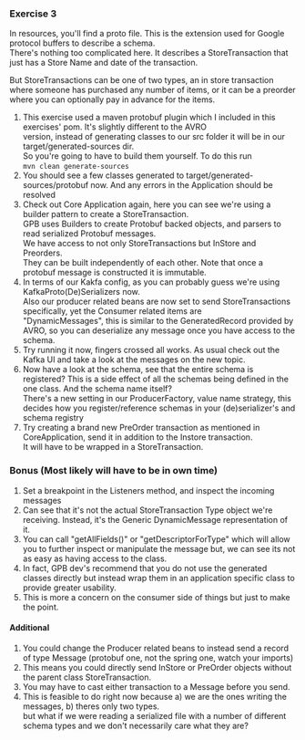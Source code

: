 ### Exercise 3

In resources, you'll find a proto file. This is the extension used for Google protocol buffers to describe a schema.  
There's nothing too complicated here. It describes a StoreTransaction that just has a Store Name and date of the transaction.  


But StoreTransactions can be one of two types, an in store transaction where someone has purchased any number of items, 
or it can be a preorder where you can optionally pay in advance for the items. 


1. This exercise used a maven protobuf plugin which I included in this exercises' pom. It's slightly different to the AVRO  
   version, instead of generating classes to our src folder it will be in our target/generated-sources dir.  
   So you're going to have to build them yourself. To do this run  
   ```mvn clean generate-sources```
2. You should see a few classes generated to target/generated-sources/protobuf now. And any errors in the Application should be resolved
3. Check out Core Application again, here you can see we're using a builder pattern to create a StoreTransaction.  
   GPB uses Builders to create Protobuf backed objects, and parsers to read serialized Protobuf messages.  
   We have access to not only StoreTransactions but InStore and Preorders.  
   They can be built independently of each other. Note that once a protobuf message is constructed it is immutable.
4. In terms of our Kakfa config, as you can probably guess we're using KafkaProto(De)Serializers now.  
   Also our producer related beans are now set to send StoreTransactions specifically, yet the Consumer related items are  
   "DynamicMessages", this is similar to the GeneratedRecord provided by AVRO, so you can deserialize any message once you have access to the schema.
5. Try running it now, fingers crossed all works. As usual check out the Kafka UI and take a look at the messages on the new topic.  
6. Now have a look at the schema, see that the entire schema is registered? This is a side effect of all the schemas being defined in the one class. And the schema name itself?  
   There's a new setting in our ProducerFactory, value name strategy, this decides how you register/reference schemas in your (de)serializer's and schema registry
7. Try creating a brand new PreOrder transaction as mentioned in CoreApplication, send it in addition to the Instore transaction.  
   It will have to be wrapped in a StoreTransaction.


### Bonus (Most likely will have to be in own time)
1. Set a breakpoint in the Listeners method, and inspect the incoming messages
2. Can see that it's not the actual StoreTransaction Type object we're receiving. Instead, it's the Generic DynamicMessage representation of it.
3. You can call "getAllFields()" or "getDescriptorForType" which will allow you to further inspect or manipulate the message but, we can see its not as easy as having access to the class.
4. In fact, GPB dev's recommend that you do not use the generated classes directly but instead wrap them in an application specific class to provide greater usability.
5. This is more a concern on the consumer side of things but just to make the point.

#### Additional
1. You could change the Producer related beans to instead send a record of type Message (protobuf one, not the spring one, watch your imports)
2. This means you could directly send InStore or PreOrder objects without the parent class StoreTransaction.
3. You may have to cast either transaction to a Message before you send.
4. This is feasible to do right now because a) we are the ones writing the messages, b) theres only two types.  
   but what if we were reading a serialized file with a number of different schema types and we don't necessarily care what they are?


   